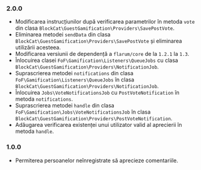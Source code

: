 ### 2.0.0

- Modificarea instrucțiunilor după verificarea parametrilor în metoda `vote` din clasa `BlockCat\GuestGamification\Providers\SavePostVote`.
- Eliminarea metodei `sendData` din clasa `BlockCat\GuestGamification\Providers\SavePostVote` și eliminarea utilizării acesteea.
- Modificarea versiunii de dependență a `flarum/core` de la `1.2.1` la `1.3`.
- Înlocuirea clasei `FoF\Gamification\Listeners\QueueJobs` cu clasa `BlockCat\GuestGamification\Providers\NotificationJob`.
- Suprascrierea metodei `notifications` din clasa `FoF\Gamification\Listeners\QueueJobs` în clasa `BlockCat\GuestGamification\Providers\NotificationJob`.
- Înlocuirea `Jobs\VoteNotificationsJob` cu `PostVoteNotification` în metoda `notifications`.
- Suprascrierea metodei `handle` din clasa `FoF\Gamification\Jobs\VoteNotificationsJob` în clasa `BlockCat\GuestGamification\Providers\PostVoteNotification`.
- Adăugarea verificarea existenței unui utilizator valid al aprecierii în metoda `handle`.

### 1.0.0

- Permiterea persoanelor neînregistrate să aprecieze comentariile.